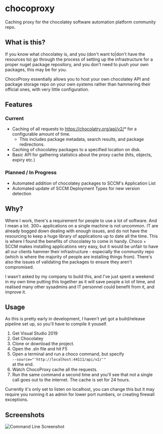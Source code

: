 # chocoproxy
Caching proxy for the chocolatey software automation platform community repo.

## What is this?
If you know what chocolatey is, and you (don't want to|don't have the resources to) go through the process of setting up the infrastructure for a proper nuget package repository, and you don't need to push your own packages, this may be for you. 

ChocoProxy essentially allows you to host your own chocolatey API and package storage repo on your own systems rather than hammering their official ones, with very little configuration.

## Features
### Current
* Caching of all requests to https://chocolatry.org/api/v2/* for a configurable amount of time.
  - This includes package metadata, search results, and package redirections.
* Caching of chocolatey packages to a specified location on disk.
* Basic API for gathering statistics about the proxy cache (hits, objects, expiry etc.)

### Planned / In Progress
* Automated addition of chocolatey packages to SCCM's Application List
* Automated update of SCCM Deployment Types for new version detection

## Why?
Where I work, there's a requirement for people to use a lot of software. And I mean a lot. 300+ applications on a single machine is not uncommon. IT are already bogged down dealing with enough issues, and do not have the resourcing to keep a huge library of applications up to date all the time. This is where I found the benefits of chocolatey to come in handy. Choco + SCCM makes installing applications very easy, but it would be unfair to have all our clients hammer their infrastructure - especially the community repo (which is where the majority of people are installing things from). There's also the issues of validating the packages to ensure they aren't compromised.

I wasn't asked by my company to build this, and I've just spent a weekend in my own time putting this together as it will save people a lot of time, and realised many other sysadmins and IT personnel could benefit from it, and improve it.

## Usage
As this is pretty early in development, I haven't yet got a build/release pipeline set up, so you'll have to compile it youself.

1. Get Visual Studio 2019
2. Get Chocolatey
3. Clone or download the project.
4. Open the .sln file and hit F5
5. Open a terminal and run a choco command, but specify <br>
   `--source="'http://localhost:44111/api/v2/'"`<br>
   at the end.
6. Watch ChocoProxy cache all the requests.
7. Run the same command a second time and you'll see that not a single call goes out to the internet. The cache is set for 24 hours.

Currently it's only set to listen on localhost, you can change this but it may require you running it as admin for lower port numbers, or creating firewall exceptions.

## Screenshots
![Command Line Screenshot](https://imgur.com/a/Gdl2B1H)